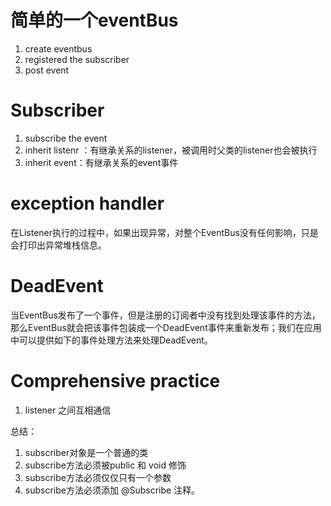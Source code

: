 # 简单的一个eventBus
1. create eventbus
2. registered the subscriber
3. post event

# Subscriber
1. subscribe the event
1. inherit listenr ：有继承关系的listener，被调用时父类的listener也会被执行
3. inherit event：有继承关系的event事件

# exception handler
在Listener执行的过程中，如果出现异常，对整个EventBus没有任何影响，只是会打印出异常堆栈信息。

# DeadEvent
 当EventBus发布了一个事件，但是注册的订阅者中没有找到处理该事件的方法，那么EventBus就会把该事件包装成一个DeadEvent事件来重新发布；我们在应用中可以提供如下的事件处理方法来处理DeadEvent。


# Comprehensive practice
1. listener 之间互相通信

总结：
1. subscriber对象是一个普通的类
2. subscribe方法必须被public 和 void 修饰
3. subscribe方法必须仅仅只有一个参数
4. subscribe方法必须添加 @Subscribe 注释。

